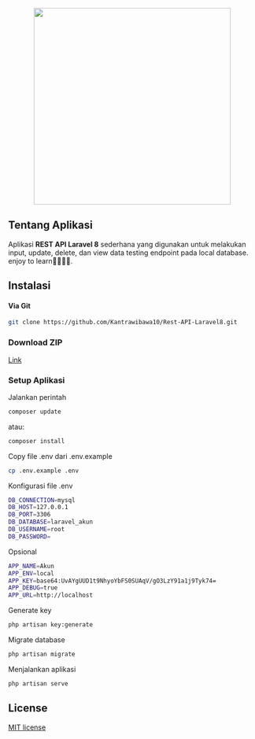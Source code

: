 <p align="center">
    <a href="https://github.com/Kantrawibawa10" target="_blank"><img src="https://engineering.giphy.com/wp-content/uploads/2020/03/giphy-1.gif" width="400"></a>
</p>

## Tentang Aplikasi

Aplikasi <b>REST API Laravel 8</b> sederhana yang digunakan untuk melakukan input, update, delete, dan view data testing endpoint pada local database. enjoy to learn👋🏻👋🏻.

## Instalasi
#### Via Git
```bash
git clone https://github.com/Kantrawibawa10/Rest-API-Laravel8.git
```

### Download ZIP
[Link](https://github.com/Kantrawibawa10/Rest-API-Laravel8/archive/refs/heads/master.zip)

### Setup Aplikasi
Jalankan perintah 
```bash
composer update
```
atau:
```bash
composer install
```
Copy file .env dari .env.example
```bash
cp .env.example .env
```
Konfigurasi file .env
```bash
DB_CONNECTION=mysql
DB_HOST=127.0.0.1
DB_PORT=3306
DB_DATABASE=laravel_akun
DB_USERNAME=root
DB_PASSWORD=
```
Opsional
```bash
APP_NAME=Akun
APP_ENV=local
APP_KEY=base64:UvAYgUUD1t9NhyoYbFS0SUAqV/gO3LzY91a1j9Tyk74=
APP_DEBUG=true
APP_URL=http://localhost
```
Generate key
```bash
php artisan key:generate
```
Migrate database
```bash
php artisan migrate
```
Menjalankan aplikasi
```bash
php artisan serve
```

## License

[MIT license](https://opensource.org/licenses/MIT)
